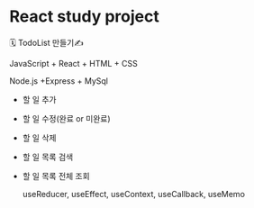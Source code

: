 # React study project

🗓️ TodoList 만들기✍️

JavaScript + React + HTML + CSS

Node.js +Express + MySql

- 할 일 추가

- 할 일 수정(완료 or 미완료)

- 할 일 삭제

- 할 일 목록 검색

- 할 일 목록 전체 조회

  useReducer, useEffect, useContext, useCallback, useMemo
